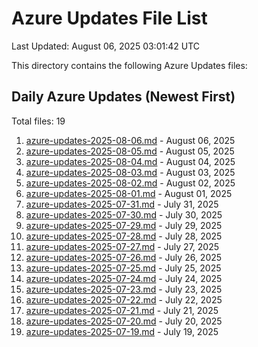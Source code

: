 # Azure Updates File List

Last Updated: August 06, 2025 03:01:42 UTC

This directory contains the following Azure Updates files:

## Daily Azure Updates (Newest First)

Total files: 19

1. [azure-updates-2025-08-06.md](./azure-updates-2025-08-06.md) - August 06, 2025
2. [azure-updates-2025-08-05.md](./azure-updates-2025-08-05.md) - August 05, 2025
3. [azure-updates-2025-08-04.md](./azure-updates-2025-08-04.md) - August 04, 2025
4. [azure-updates-2025-08-03.md](./azure-updates-2025-08-03.md) - August 03, 2025
5. [azure-updates-2025-08-02.md](./azure-updates-2025-08-02.md) - August 02, 2025
6. [azure-updates-2025-08-01.md](./azure-updates-2025-08-01.md) - August 01, 2025
7. [azure-updates-2025-07-31.md](./azure-updates-2025-07-31.md) - July 31, 2025
8. [azure-updates-2025-07-30.md](./azure-updates-2025-07-30.md) - July 30, 2025
9. [azure-updates-2025-07-29.md](./azure-updates-2025-07-29.md) - July 29, 2025
10. [azure-updates-2025-07-28.md](./azure-updates-2025-07-28.md) - July 28, 2025
11. [azure-updates-2025-07-27.md](./azure-updates-2025-07-27.md) - July 27, 2025
12. [azure-updates-2025-07-26.md](./azure-updates-2025-07-26.md) - July 26, 2025
13. [azure-updates-2025-07-25.md](./azure-updates-2025-07-25.md) - July 25, 2025
14. [azure-updates-2025-07-24.md](./azure-updates-2025-07-24.md) - July 24, 2025
15. [azure-updates-2025-07-23.md](./azure-updates-2025-07-23.md) - July 23, 2025
16. [azure-updates-2025-07-22.md](./azure-updates-2025-07-22.md) - July 22, 2025
17. [azure-updates-2025-07-21.md](./azure-updates-2025-07-21.md) - July 21, 2025
18. [azure-updates-2025-07-20.md](./azure-updates-2025-07-20.md) - July 20, 2025
19. [azure-updates-2025-07-19.md](./azure-updates-2025-07-19.md) - July 19, 2025
